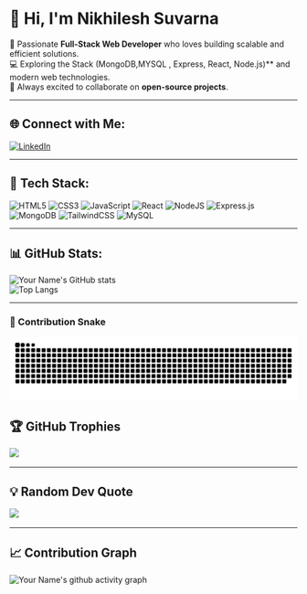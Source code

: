 # 👋 Hi, I'm Nikhilesh Suvarna  

🌱 Passionate **Full-Stack Web Developer** who loves building scalable and efficient solutions.  
💻 Exploring the Stack (MongoDB,MYSQL , Express, React, Node.js)** and modern web technologies.  
🚀 Always excited to collaborate on **open-source projects**.   

---

## 🌐 Connect with Me:
[![LinkedIn](https://img.shields.io/badge/LinkedIn-%230077B5.svg?logo=linkedin&logoColor=white)](https://linkedin.com/in/your_linkedin) 

---

## 🚀 Tech Stack:
![HTML5](https://img.shields.io/badge/html5-%23E34F26.svg?style=for-the-badge&logo=html5&logoColor=white)
![CSS3](https://img.shields.io/badge/css3-%231572B6.svg?style=for-the-badge&logo=css3&logoColor=white)
![JavaScript](https://img.shields.io/badge/javascript-%23323330.svg?style=for-the-badge&logo=javascript&logoColor=%23F7DF1E)
![React](https://img.shields.io/badge/react-%2320232a.svg?style=for-the-badge&logo=react&logoColor=%2361DAFB)
![NodeJS](https://img.shields.io/badge/node.js-6DA55F?style=for-the-badge&logo=node.js&logoColor=white)
![Express.js](https://img.shields.io/badge/express.js-%23404d59.svg?style=for-the-badge&logo=express&logoColor=%2361DAFB)
![MongoDB](https://img.shields.io/badge/MongoDB-%234ea94b.svg?style=for-the-badge&logo=mongodb&logoColor=white)
![TailwindCSS](https://img.shields.io/badge/tailwindcss-%2338B2AC.svg?style=for-the-badge&logo=tailwind-css&logoColor=white)
![MySQL](https://img.shields.io/badge/mysql-%2300f.svg?style=for-the-badge&logo=mysql&logoColor=white)


---

## 📊 GitHub Stats:
![Your Name's GitHub stats](https://github-readme-stats.vercel.app/api?username=Nikhilesh3000&show_icons=true&theme=dark&hide_border=true)  
![Top Langs](https://github-readme-stats.vercel.app/api/top-langs/?username=Nikhilesh3000&layout=compact&theme=dark&hide_border=true)

---
### 🐍 Contribution Snake
![snake gif](https://github.com/Platane/snk/raw/output/github-contribution-grid-snake.svg)  

## 🏆 GitHub Trophies
![](https://github-profile-trophy.vercel.app/?username=Nikhilesh3000&theme=darkhub&no-frame=true&margin-w=4)

---

## 💡 Random Dev Quote
![](https://quotes-github-readme.vercel.app/api?type=horizontal&theme=radical)

---

## 📈 Contribution Graph
![Your Name's github activity graph](https://github-readme-activity-graph.vercel.app/graph?username=Nikhilesh3000&theme=github-compact)

